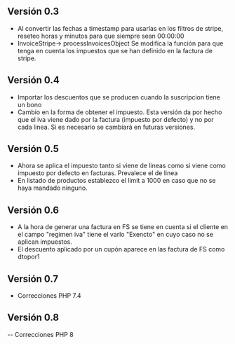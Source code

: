 ## Versión 0.3
- Al convertir las fechas a timestamp para usarlas en los filtros de stripe, reseteo horas y minutos para que siempre sean
00:00:00
- InvoiceStripe-> processInvoicesObject Se modifica la función para que tenga en cuenta los impuestos que se han definido en 
la factura de stripe.
## Versión 0.4
- Importar los descuentos que se producen cuando la suscripcion tiene un bono
- Cambio en la forma de obtener el impuesto. Esta versión da por hecho que el iva viene dado por la factura (impuesto por defecto)
y no por cada linea. Si es necesario se cambiará en futuras versiones.
## Versión 0.5
- Ahora se aplica el impuesto tanto si viene de lineas como si viene como impuesto por defecto en facturas. Prevalece el de linea
- En listado de productos establezco el limit a 1000 en caso que no se haya mandado ninguno.
## Versión 0.6
- A la hora de generar una factura en FS se tiene en cuenta si el cliente en el campo "regimen iva" tiene el varlo "Exencto"
en cuyo caso no se aplican impuestos.
- El descuento aplicado por un cupón aparece en las factura de FS como dtopor1
## Versión 0.7
- Correcciones PHP 7.4
## Versión 0.8
-- Correcciones PHP 8

